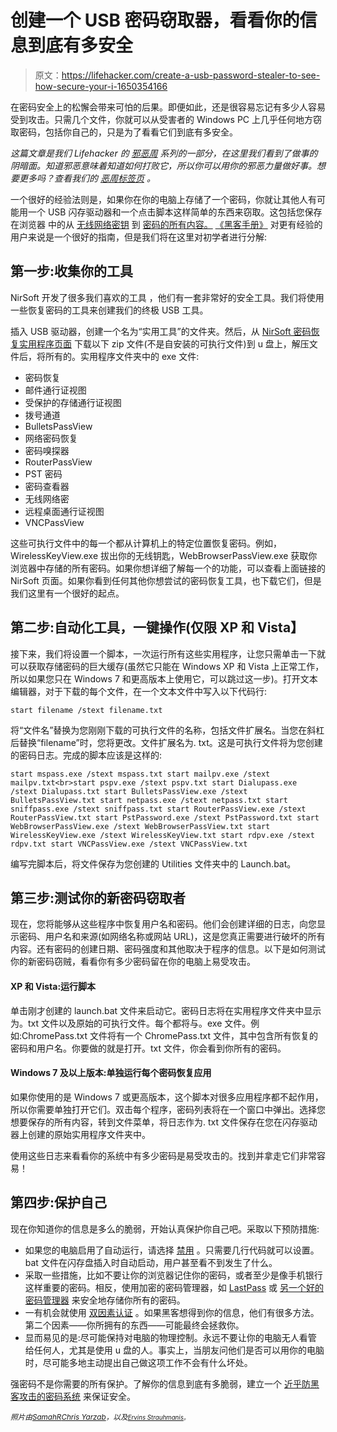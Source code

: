 # 创建一个 USB 密码窃取器，看看你的信息到底有多安全

> 原文：<https://lifehacker.com/create-a-usb-password-stealer-to-see-how-secure-your-i-1650354166>

在密码安全上的松懈会带来可怕的后果。即便如此，还是很容易忘记有多少人容易受到攻击。只需几个文件，你就可以从受害者的 Windows PC 上几乎任何地方窃取密码，包括你自己的，只是为了看看它们到底有多安全。



*这篇文章是我们 Lifehacker 的* [*邪恶周*](https://lifehacker.com/welcome-to-lifehackers-fifth-annual-evil-week-1647621043) *系列的一部分，在这里我们看到了做事的阴暗面。知道邪恶意味着知道如何打败它，所以你可以用你的邪恶力量做好事。想要更多吗？查看我们的* [*恶周标签页*](http://lifehacker.com/tag/evilweek) *。*

一个很好的经验法则是，如果你在你的电脑上存储了一个密码，你就让其他人有可能用一个 USB 闪存驱动器和一个点击脚本这样简单的东西来窃取。这包括您保存在浏览器 中的从 [无线网络密钥](https://lifehacker.com/how-to-hack-your-own-network-and-beef-up-its-security-w-1649785071) 到 [密码的所有内容。](http://lifehacker.com/easily-reveal-hidden-passwords-in-any-browser-5946529) [《黑客手册》](http://hackershandbook.org/tutorials/usb-password-stealer) 对更有经验的用户来说是一个很好的指南，但是我们将在这里对初学者进行分解:

## **第一步:收集你的工具**

NirSoft 开发了很多我们喜欢的工具 ，他们有一套非常好的安全工具。我们将使用一些恢复密码的工具来创建我们的终极 USB 工具。

插入 USB 驱动器，创建一个名为“实用工具”的文件夹。然后，从 [NirSoft 密码恢复实用程序页面](http://www.nirsoft.net/utils/index.html#password_utils) 下载以下 zip 文件(不是自安装的可执行文件)到 u 盘上，解压文件后，将所有的。实用程序文件夹中的 exe 文件:

*   密码恢复
*   邮件通行证视图
*   受保护的存储通行证视图
*   拨号通道
*   BulletsPassView
*   网络密码恢复
*   密码嗅探器
*   RouterPassView
*   PST 密码
*   密码查看器
*   无线网络密
*   远程桌面通行证视图
*   VNCPassView

这些可执行文件中的每一个都从计算机上的特定位置恢复密码。例如，WirelessKeyView.exe 拔出你的无线钥匙，WebBrowserPassView.exe 获取你浏览器中存储的所有密码。如果你想详细了解每一个的功能，可以查看上面链接的 NirSoft 页面。如果你看到任何其他你想尝试的密码恢复工具，也下载它们，但是我们这里有一个很好的起点。

## **第二步:自动化工具，一键操作(仅限 XP 和 Vista】**

接下来，我们将设置一个脚本，一次运行所有这些实用程序，让您只需单击一下就可以获取存储密码的巨大缓存(虽然它只能在 Windows XP 和 Vista 上正常工作，所以如果您只在 Windows 7 和更高版本上使用它，可以跳过这一步)。打开文本编辑器，对于下载的每个文件，在一个文本文件中写入以下代码行:

```
start filename /stext filename.txt 
```

将“文件名”替换为您刚刚下载的可执行文件的名称，包括文件扩展名。当您在斜杠后替换“filename”时，您将更改。文件扩展名为. txt。这是可执行文件将为您创建的密码日志。完成的脚本应该是这样的:

```
start mspass.exe /stext mspass.txt start mailpv.exe /stext mailpv.txt<br>start pspv.exe /stext pspv.txt start Dialupass.exe /stext Dialupass.txt start BulletsPassView.exe /stext BulletsPassView.txt start netpass.exe /stext netpass.txt start sniffpass.exe /stext sniffpass.txt start RouterPassView.exe /stext RouterPassView.txt start PstPassword.exe /stext PstPassword.txt start WebBrowserPassView.exe /stext WebBrowserPassView.txt start WirelessKeyView.exe /stext WirelessKeyView.txt start rdpv.exe /stext rdpv.txt start VNCPassView.exe /stext VNCPassView.txt 
```

编写完脚本后，将文件保存为您创建的 Utilities 文件夹中的 Launch.bat。

## **第三步:测试你的新密码窃取者**

现在，您将能够从这些程序中恢复用户名和密码。他们会创建详细的日志，向您显示密码、用户名和来源(如网络名称或网站 URL)，这是您真正需要进行破坏的所有内容。还有密码的创建日期、密码强度和其他取决于程序的信息。以下是如何测试你的新密码窃贼，看看你有多少密码留在你的电脑上易受攻击。

#### **XP 和 Vista:运行脚本**

单击刚才创建的 launch.bat 文件来启动它。密码日志将在实用程序文件夹中显示为。txt 文件以及原始的可执行文件。每个都将与。exe 文件。例如:ChromePass.txt 文件将有一个 ChromePass.txt 文件，其中包含所有恢复的密码和用户名。你要做的就是打开。txt 文件，你会看到你所有的密码。

#### **Windows 7 及以上版本:单独运行每个密码恢复应用**

如果你使用的是 Windows 7 或更高版本，这个脚本对很多应用程序都不起作用，所以你需要单独打开它们。双击每个程序，密码列表将在一个窗口中弹出。选择您想要保存的所有内容，转到文件菜单，将日志作为. txt 文件保存在您在闪存驱动器上创建的原始实用程序文件夹中。

使用这些日志来看看你的系统中有多少密码是易受攻击的。找到并拿走它们非常容易！

## **第四步:保护自己**

现在你知道你的信息是多么的脆弱，开始认真保护你自己吧。采取以下预防措施:

*   如果您的电脑启用了自动运行，请选择 [禁用](http://lifehacker.com/disable-autorun-to-stop-50-of-windows-malware-threats-30802685) 。只需要几行代码就可以设置。bat 文件在闪存盘插入时自动启动，用户甚至看不到发生了什么。
*   采取一些措施，比如不要让你的浏览器记住你的密码，或者至少是像手机银行这样重要的密码。相反，使用加密的密码管理器，如 [LastPass](http://lifehacker.com/the-intermediate-guide-to-mastering-passwords-with-last-5645162) 或 [另一个好的密码管理器](http://lifehacker.com/the-five-best-password-managers-5529133) 来安全地存储你所有的密码。
*   一有机会就使用 [双因素认证](http://lifehacker.com/please-turn-on-two-factor-authentication-5932700) 。如果黑客想得到你的信息，他们有很多方法。第二个因素——你所拥有的东西——可能最终会拯救你。
*   显而易见的是:尽可能保持对电脑的物理控制。永远不要让你的电脑无人看管 给任何人，尤其是使用 u 盘的人。事实上，当朋友问他们是否可以用你的电脑时，尽可能多地主动提出自己做这项工作不会有什么坏处。

强密码不是你需要的所有保护。了解你的信息到底有多脆弱，建立一个 [近乎防黑客攻击的密码系统](https://lifehacker.com/how-to-build-a-nearly-hack-proof-password-system-with-5879117) 来保证安全。

*<small>照片由</small>*[*<small>SamahR</small>*](https://flic.kr/p/61iZ19)*<small></small>*<small>[*Chris Yarzab*](https://flic.kr/p/cXCmnm)*，以及*[*<small>Ervins Strauhmanis</small>*](https://flic.kr/p/nTqdJf)<small>*。*</small></small>

<small></small>